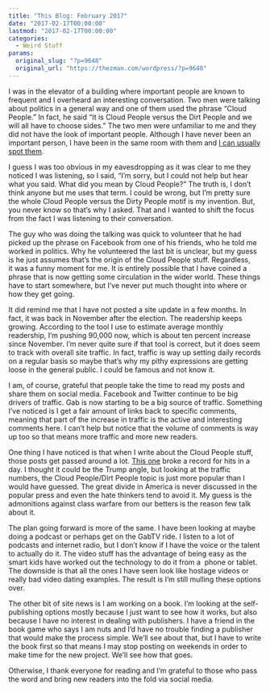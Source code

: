 ```yaml
---
title: "This Blog: February 2017"
date: "2017-02-17T00:00:00"
lastmod: "2017-02-17T00:00:00"
categories:
  - Weird Stuff
params:
  original_slug: "?p=9648"
  original_url: "https://thezman.com/wordpress/?p=9648"
---
```


I was in the elevator of a building where important people are known to
frequent and I overheard an interesting conversation. Two men were
talking about politics in a general way and one of them used the phrase
“Cloud People.” In fact, he said “It is Cloud People versus the Dirt
People and we will all have to choose sides.” The two men were
unfamiliar to me and they did not have the look of important people.
Although I have never been an important person, I have been in the same
room with them and
<a href="https://www.youtube.com/watch?v=nb6yOklzHMI" target="_blank">I
can usually spot them</a>.

I guess I was too obvious in my eavesdropping as it was clear to me they
noticed I was listening, so I said, “I’m sorry, but I could not help but
hear what you said. What did you mean by Cloud People?” The truth is, I
don’t think anyone but me uses that term. I could be wrong, but I’m
pretty sure the whole Cloud People versus the Dirty People motif is my
invention. But, you never know so that’s why I asked. That and I wanted
to shift the focus from the fact I was listening to their conversation.

The guy who was doing the talking was quick to volunteer that he had
picked up the phrase on Facebook from one of his friends, who he told me
worked in politics. Why he volunteered the last bit is unclear, but my
guess is he just assumes that’s the origin of the Cloud People stuff.
Regardless, it was a funny moment for me. It is entirely possible that I
have coined a phrase that is now getting some circulation in the wider
world. These things have to start somewhere, but I’ve never put much
thought into where or how they get going.

It did remind me that I have not posted a site update in a few months.
In fact, it was back in November after the election. The readership
keeps growing. According to the tool I use to estimate average monthly
readership, I’m pushing 90,000 now, which is about ten percent increase
since November. I’m never quite sure if that tool is correct, but it
does seem to track with overall site traffic. In fact, traffic is way up
setting daily records on a regular basis so maybe that’s why my pithy
expressions are getting loose in the general public. I could be famous
and not know it.

I am, of course, grateful that people take the time to read my posts and
share them on social media. Facebook and Twitter continue to be big
drivers of traffic. Gab is now starting to be a big source of traffic.
Something I’ve noticed is I get a fair amount of links back to specific
comments, meaning that part of the increase in traffic is the active and
interesting comments here. I can’t help but notice that the volume of
comments is way up too so that means more traffic and more new readers.

One thing I have noticed is that when I write about the Cloud People
stuff, those posts get passed around a lot.
<a href="http://thezman.com/wordpress/?p=9506" target="_blank">This
one</a> broke a record for hits in a day. I thought it could be the
Trump angle, but looking at the traffic numbers, the Cloud People/Dirt
People topic is just more popular than I would have guessed. The great
divide in America is never discussed in the popular press and even the
hate thinkers tend to avoid it. My guess is the admonitions against
class warfare from our betters is the reason few talk about it.

The plan going forward is more of the same. I have been looking at maybe
doing a podcast or perhaps get on the GabTV ride. I listen to a lot of
podcasts and internet radio, but I don’t know if I have the voice or the
talent to actually do it. The video stuff has the advantage of being
easy as the smart kids have worked out the technology to do it from a
 phone or tablet. The downside is that all the ones I have seen look
like hostage videos or really bad video dating examples. The result is
I’m still mulling these options over.

The other bit of site news is I am working on a book. I’m looking at the
self-publishing options mostly because I just want to see how it works,
but also because I have no interest in dealing with publishers. I have a
friend in the book game who says I am nuts and I’d have no trouble
finding a publisher that would make the process simple. We’ll see about
that, but I have to write the book first so that means I may stop
posting on weekends in order to make time for the new project. We’ll see
how that goes.

Otherwise, I thank everyone for reading and I’m grateful to those who
pass the word and bring new readers into the fold via social media.
